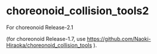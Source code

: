 # choreonoid_collision_tools2

For choreonoid Release-2.1

(for choreonoid Release-1.7, use https://github.com/Naoki-Hiraoka/choreonoid_collision_tools ).